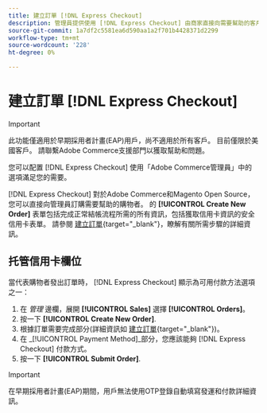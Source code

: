 ```yaml
---
title: 建立訂單 [!DNL Express Checkout]
description: 管理員提供使用 [!DNL Express Checkout] 由商家直接向需要幫助的客戶發送。
source-git-commit: 1a7df2c5581ea6d590aa1a2f701b4428371d2299
workflow-type: tm+mt
source-wordcount: '228'
ht-degree: 0%

---
```


# 建立訂單 [!DNL Express Checkout]

>[!IMPORTANT]
>
> 此功能僅適用於早期採用者計畫(EAP)用戶，尚不適用於所有客戶。 目前僅限於美國客戶。 請聯繫Adobe Commerce支援部門以獲取幫助和問題。

您可以配置 [!DNL Express Checkout] 使用「Adobe Commerce管理員」中的選項滿足您的需要。

[!DNL Express Checkout] 對於Adobe Commerce和Magento Open Source，您可以直接向管理員訂購需要幫助的購物者。 的 **[!UICONTROL Create New Order]** 表單包括完成正常結帳流程所需的所有資訊，包括獲取信用卡資訊的安全信用卡表單。 請參閱 [建立訂單](https://docs.magento.com/user-guide/customers/customer-account-create-order.html){target=&quot;_blank&quot;}，瞭解有關所需步驟的詳細資訊。

## 托管信用卡欄位

當代表購物者發出訂單時， [!DNL Express Checkout] 顯示為可用付款方法選項之一：

1. 在 _管理_ 邊欄，展開 **[!UICONTROL Sales]** 選擇 **[!UICONTROL Orders]**。
1. 按一下 **[!UICONTROL Create New Order]**.
1. 根據訂單需要完成部分(詳細資訊如 [建立訂單](https://docs.magento.com/user-guide/customers/customer-account-create-order.html){target=&quot;_blank&quot;})。
1. 在 _[!UICONTROL Payment Method]_部分，您應該能夠 [!DNL Express Checkout] 付款方式。
1. 按一下 **[!UICONTROL Submit Order]**.

>[!IMPORTANT]
>
> 在早期採用者計畫(EAP)期間，用戶無法使用OTP登錄自動填寫發運和付款詳細資訊。
